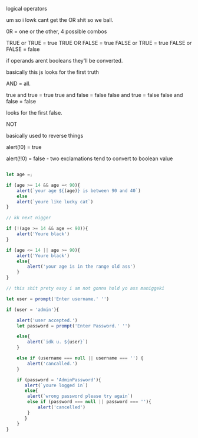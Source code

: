 logical operators 

um so i lowk cant get the OR shit so we ball.

0R = one or the other, 4 possible combos

TRUE or TRUE = true
TRUE OR FALSE = true
FALSE or TRUE = true
FALSE or FALSE = false

if operands arent booleans they'll be converted.

basically this js looks for the first truth

AND = all. 

true and true = true
true and false = false
false and true = false
false and false = false

looks for the first false.


NOT 

basically used to reverse things

alert(!0) = true

alert(!!0) = false - two exclamations tend to convert to boolean value

```js

let age =;

if (age >= 14 && age =< 90){
    alert(`your age ${(age)} is between 90 and 40`)
    else
    alert(`youre like lucky cat`)
}

// kk next nigger 

if (!(age >= 14 && age =< 90)){
    alert('Youre black')
}

if (age <= 14 || age >= 90){
    alert('Youre black')
    else{
        alert('your age is in the range old ass')
    }
}

// this shit prety easy i am not gonna hold yo ass maniggeki

let user = prompt('Enter username.' '')

if (user = 'admin'){

    alert('user accepted.')
    let password = prompt('Enter Password.' '')

    else{
        alert(`idk u. ${user}`)
    }

    else if (username === null || username === '') {
        alert('cancalled.')
    }

    if (password = 'AdminPassword'){
       alert(`youre logged in`)
       else{
        alert(`wrong password please try again`)
        else if (password === null || password === ''){
            alert('cancelled')
        }
       }
    }
}



